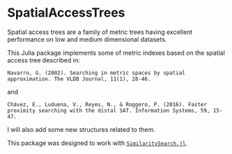 # SpatialAccessTrees

Spatial access trees are a family of metric trees having excellent performance on low and medium dimensional datasets. 

This Julia package implements some of metric indexes based on the spatial access tree described in:

```
Navarro, G. (2002). Searching in metric spaces by spatial approximation. The VLDB Journal, 11(1), 28-46.
```

and

```
Chávez, E., Luduena, V., Reyes, N., & Roggero, P. (2016). Faster proximity searching with the distal SAT. Information Systems, 59, 15-47.
```


I will also add some new structures related to them.


This package was designed to work with [`SimilaritySearch.jl`](https://github.com/sadit/SimilaritySearch.jl).
